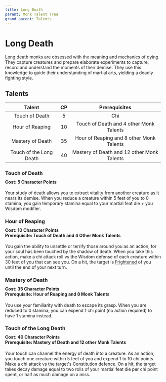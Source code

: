 ```yaml
---
title: Long Death
parent: Monk Talent Tree
grand_parent: Talents
---
```


# Long Death
Long death monks are obsessed with the meaning and mechanics of dying. They capture creatures and prepare elaborate experiments to capture, record and understand the moments of their demise. They use this knowledge to guide their understanding of martial arts, yielding a deadly fighting style.

## Talents

| Talent | CP | Prerequisites |
|:------:|:--:|:-------------:|
| Touch of Death          | 5  | Chi |
| Hour of Reaping         | 10 | Touch of Death and 4 other Monk Talents |
| Mastery of Death        | 35 | Hour of Reaping and 8 other Monk Talents |
| Touch of the Long Death | 40 | Mastery of Death and 12 other Monk Talents |

### Touch of Death

<div style="margin-top:-10px;"></div>

#### **Cost:** 5 Character Points
Your study of death allows you to extract vitality from another creature as it nears its demise. When you reduce a creature within 5 feet of you to 0 stamina, you gain temporary stamina equal to your martial feat die + you Wisdom modifier.

### Hour of Reaping

<div style="margin-top:-10px;"></div>

#### **Cost:** 10 Character Points<br>**Prerequisite:** Touch of Death and 4 Other Monk Talents
You gain the ability to unsettle or terrify those around you as an action, for your soul has been touched by the shadow of death. When you take this action, make a chi attack roll vs the Wisdom defense of each creature within 30 feet of you that can see you. On a hit, the target is [Frightened](https://stormchaserroleplaying.com/stormchaserRPG/Conditions/Frightened/) of you until the end of your next turn.

### Mastery of Death

<div style="margin-top:-10px;"></div>

#### **Cost:** 35 Character Points<br>**Prerequisite:** Hour of Reaping and 8 Monk Talents
You use your familiarity with death to escape its grasp. When you are reduced to 0 stamina, you can expend 1 chi point (no action required) to have 1 stamina instead.

### Touch of the Long Death

<div style="margin-top:-10px;"></div>

#### **Cost:** 40 Character Points<br>**Prerequisite:** Mastery of Death and 12 other Monk Talents
Your touch can channel the energy of death into a creature. As an action, you touch one creature within 5 feet of you and expend 1 to 10 chi points. Make a chi attack vs the target's Constitution defence. On a hit, the target takes decay damage equal to two rolls of your martial feat die per chi point spent, or half as much damage on a miss.

